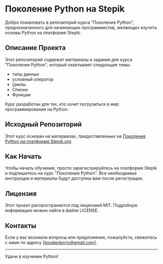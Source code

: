 # Поколение Python на Stepik

Добро пожаловать в репозиторий курса "Поколение Python", предназначенного для начинающих программистов, желающих изучить основы Python на платформе Stepik.

## Описание Проекта

Этот репозиторий содержит материалы и задания для курса "Поколение Python", который охватывает следующие темы:
- типы данных
- условный оператор
- Циклы
- Списки
- Функции


Курс разработан для тех, кто хочет погрузиться в мир программирования на Python.

## Исходный Репозиторий

Этот курс основан на материалах, предоставленных на [Поколение Python на платформе Stepik.org](https://stepik.org/course/58852/syllabus).

## Как Начать

Чтобы начать обучение, просто зарегистрируйтесь на платформе Stepik и подпишитесь на курс "Поколение Python". Все необходимые инструкции и материалы будут доступны вам после регистрации.

## Лицензия

Этот проект распространяется под лицензией MIT. Подробную информацию можно найти в файле LICENSE.

## Контакты

Если у вас возникли вопросы или предложения, пожалуйста, свяжитесь с нами по адресу [kovalenkorjc@gmail.com].

---

Удачи в изучении Python!
